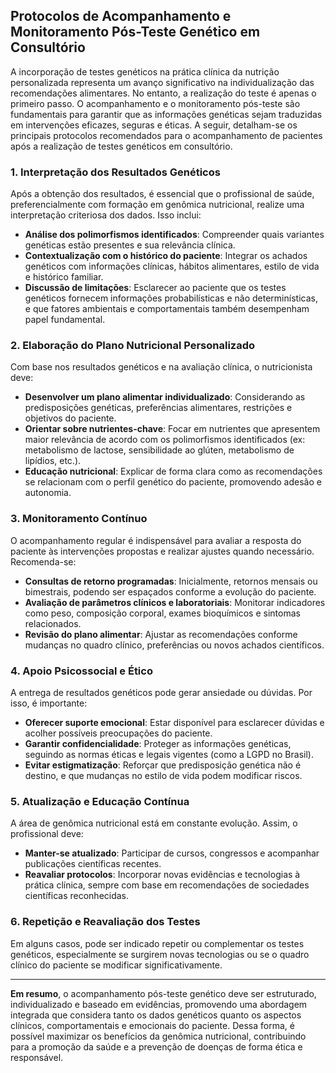 
## Protocolos de Acompanhamento e Monitoramento Pós-Teste Genético em Consultório

A incorporação de testes genéticos na prática clínica da nutrição personalizada representa um avanço significativo na individualização das recomendações alimentares. No entanto, a realização do teste é apenas o primeiro passo. O acompanhamento e o monitoramento pós-teste são fundamentais para garantir que as informações genéticas sejam traduzidas em intervenções eficazes, seguras e éticas. A seguir, detalham-se os principais protocolos recomendados para o acompanhamento de pacientes após a realização de testes genéticos em consultório.

### 1. Interpretação dos Resultados Genéticos

Após a obtenção dos resultados, é essencial que o profissional de saúde, preferencialmente com formação em genômica nutricional, realize uma interpretação criteriosa dos dados. Isso inclui:

- **Análise dos polimorfismos identificados**: Compreender quais variantes genéticas estão presentes e sua relevância clínica.
- **Contextualização com o histórico do paciente**: Integrar os achados genéticos com informações clínicas, hábitos alimentares, estilo de vida e histórico familiar.
- **Discussão de limitações**: Esclarecer ao paciente que os testes genéticos fornecem informações probabilísticas e não determinísticas, e que fatores ambientais e comportamentais também desempenham papel fundamental.

### 2. Elaboração do Plano Nutricional Personalizado

Com base nos resultados genéticos e na avaliação clínica, o nutricionista deve:

- **Desenvolver um plano alimentar individualizado**: Considerando as predisposições genéticas, preferências alimentares, restrições e objetivos do paciente.
- **Orientar sobre nutrientes-chave**: Focar em nutrientes que apresentem maior relevância de acordo com os polimorfismos identificados (ex: metabolismo de lactose, sensibilidade ao glúten, metabolismo de lipídios, etc.).
- **Educação nutricional**: Explicar de forma clara como as recomendações se relacionam com o perfil genético do paciente, promovendo adesão e autonomia.

### 3. Monitoramento Contínuo

O acompanhamento regular é indispensável para avaliar a resposta do paciente às intervenções propostas e realizar ajustes quando necessário. Recomenda-se:

- **Consultas de retorno programadas**: Inicialmente, retornos mensais ou bimestrais, podendo ser espaçados conforme a evolução do paciente.
- **Avaliação de parâmetros clínicos e laboratoriais**: Monitorar indicadores como peso, composição corporal, exames bioquímicos e sintomas relacionados.
- **Revisão do plano alimentar**: Ajustar as recomendações conforme mudanças no quadro clínico, preferências ou novos achados científicos.

### 4. Apoio Psicossocial e Ético

A entrega de resultados genéticos pode gerar ansiedade ou dúvidas. Por isso, é importante:

- **Oferecer suporte emocional**: Estar disponível para esclarecer dúvidas e acolher possíveis preocupações do paciente.
- **Garantir confidencialidade**: Proteger as informações genéticas, seguindo as normas éticas e legais vigentes (como a LGPD no Brasil).
- **Evitar estigmatização**: Reforçar que predisposição genética não é destino, e que mudanças no estilo de vida podem modificar riscos.

### 5. Atualização e Educação Contínua

A área de genômica nutricional está em constante evolução. Assim, o profissional deve:

- **Manter-se atualizado**: Participar de cursos, congressos e acompanhar publicações científicas recentes.
- **Reavaliar protocolos**: Incorporar novas evidências e tecnologias à prática clínica, sempre com base em recomendações de sociedades científicas reconhecidas.

### 6. Repetição e Reavaliação dos Testes

Em alguns casos, pode ser indicado repetir ou complementar os testes genéticos, especialmente se surgirem novas tecnologias ou se o quadro clínico do paciente se modificar significativamente.

---

**Em resumo**, o acompanhamento pós-teste genético deve ser estruturado, individualizado e baseado em evidências, promovendo uma abordagem integrada que considera tanto os dados genéticos quanto os aspectos clínicos, comportamentais e emocionais do paciente. Dessa forma, é possível maximizar os benefícios da genômica nutricional, contribuindo para a promoção da saúde e a prevenção de doenças de forma ética e responsável.
```
